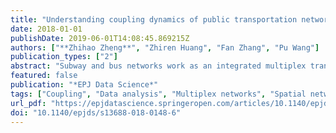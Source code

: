 ```yaml
---
title: "Understanding coupling dynamics of public transportation networks"
date: 2018-01-01
publishDate: 2019-06-01T14:08:45.869215Z
authors: ["**Zhihao Zheng**", "Zhiren Huang", "Fan Zhang", "Pu Wang"]
publication_types: ["2"]
abstract: "Subway and bus networks work as an integrated multiplex transportation system and play an indispensable role in modern big cities. Even though a variety of works have investigated the coupling dynamics of multiplex transportation networks, empirical data that validates the determinant coupling factors are still lacking. In this paper, we employ smartcard data of 2.4 million subway and bus passengers in Shenzhen, China to study the coupling dynamics of subway and bus networks. Surprisingly, the coupling of subway and bus networks is not notably influenced by the time-varying speed ratio of the two network layers but is jointly determined by the distribution of travel demands and transportation facilities. Our findings highlight the important role of real travel demand data in analyzing the coupling dynamics of multiplex transportation networks. They also suggest that the speed ratio of different network layers, which was regarded as a key factor in determining coupling strength, has a negligible effect on travelers' route selections, and thus the coupling dynamics of multiplex transportation networks."
featured: false
publication: "*EPJ Data Science*"
tags: ["Coupling", "Data analysis", "Multiplex networks", "Spatial networks"]
url_pdf: "https://epjdatascience.springeropen.com/articles/10.1140/epjds/s13688-018-0148-6"
doi: "10.1140/epjds/s13688-018-0148-6"
---
```


